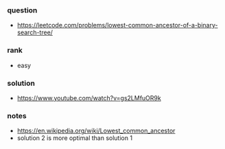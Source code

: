 ### question
- https://leetcode.com/problems/lowest-common-ancestor-of-a-binary-search-tree/

### rank
- easy

### solution
- https://www.youtube.com/watch?v=gs2LMfuOR9k

### notes
- https://en.wikipedia.org/wiki/Lowest_common_ancestor
- solution 2 is more optimal than solution 1